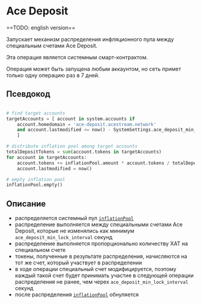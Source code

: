 # Ace Deposit

==TODO: english version==

Запускает механизм распределения инфляционного пула между специальным счетами Ace Deposit.

Эта операция является системным смарт-контрактом.

Операция может быть запущена любым аккаунтом, но сеть примет только одну операцию раз в 7 дней.

## Псевдокод

```python

# find target accounts
targetAccounts = [ account in system.accounts if
    account.homedomain = 'ace-deposit.acestream.network'
    and account.lastmodified <= now() - SystemSettings.ace_deposit_min_lock_interval
    ]

# distribute inflation pool among target accounts
totalDepositTokens = sum(account.tokens in targetAccounts)
for account in targetAccounts:
    account.tokens += inflationPool.amount * account.tokens / totalDepositTokens
    account.lastmodified = now()

# empty inflation pool
inflationPool.empty()
```

## Описание

- распределяется системный пул [`inflationPool`][1]
- распределение выполняется между специальными счетами Ace Deposit, которые не изменялись как минимум `ace_deposit_min_lock_interval` секунд
- распределение выполняется пропорционально количеству XAT на специальном счете
- токены, полученные в результате распределения, начисляются на тот же счет, который участвует в распределении
- в ходе операции специальный счет модифицируется, поэтому каждый такой счет будет принимать участие в следующей операции распределения не ранее, чем черех `ace_deposit_min_lock_interval` секунд
- после распределения [`inflationPool`][1] обнуляется

[1]: ../glossary/system-pools.md#inflationpool